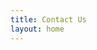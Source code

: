 ```yaml
---
title: Contact Us
layout: home
---
```


[Email]: mailto:crisprintsstuff@gmail.com
[X/Twitter]: https://x.com/crisprintsstuff
[Instagram]: https://instagram.com/crisprintsstuff
